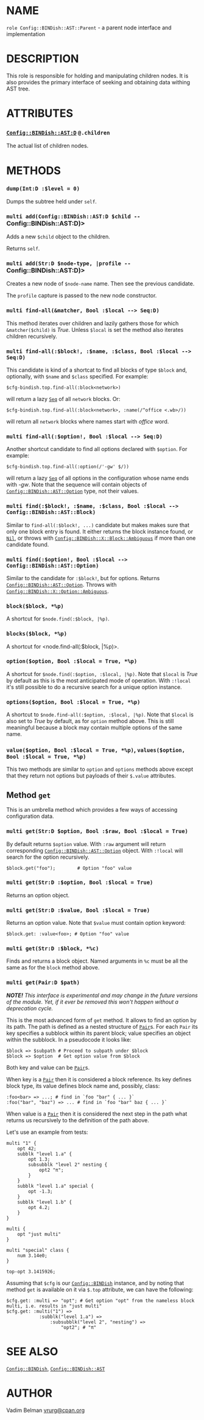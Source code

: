 NAME
====

`role Config::BINDish::AST::Parent` - a parent node interface and implementation

DESCRIPTION
===========

This role is responsible for holding and manipulating children nodes. It is also provides the primary interface of seeking and obtaining data withing AST tree.

ATTRIBUTES
==========

### [`Config::BINDish::AST:D`](https://github.com/vrurg/raku-Config-BINDish/blob/v0.0.2/docs/md/Config/BINDish/AST.md) `@.children`

The actual list of children nodes.

METHODS
=======

### `dump(Int:D :$level = 0)`

Dumps the subtree held under `self`.

### `multi add(Config::BINDish::AST:D $child --` Config::BINDish::AST:D)>

Adds a new `$child` object to the children. 

Returns `self`.

### `multi add(Str:D $node-type, |profile --` Config::BINDish::AST:D)>

Creates a new node of `$node-name` name. Then see the previous candidate.

The `profile` capture is passed to the new node constructor.

### `multi find-all(&matcher, Bool :$local --> Seq:D)`

This method iterates over children and lazily gathers those for which `&matcher($child)` is *True*. Unless `$local` is set the method also iterates children recursively.

### `multi find-all(:$block!, :$name, :$class, Bool :$local --> Seq:D)`

This candidate is kind of a shortcat to find all blocks of type `$block` and, optionally, with `$name` and `$class` specified. For example:

    $cfg-bindish.top.find-all(:block<network>)

will return a lazy [`Seq`](https://docs.raku.org/type/Seq) of all `network` blocks. Or:

    $cfg-bindish.top.find-all(:block<network>, :name(/^office <.wb>/))

will return all `network` blocks where names start with *office* word.

### `multi find-all(:$option!, Bool :$local --> Seq:D)`

Another shortcut candidate to find all options declared with `$option`. For example:

    $cfg-bindish.top.find-all(:option(/'-gw' $/))

will return a lazy [`Seq`](https://docs.raku.org/type/Seq) of all options in the configuration whose name ends with *-gw*. Note that the sequence will contain objects of [`Config::BINDish::AST::Option`](https://github.com/vrurg/raku-Config-BINDish/blob/v0.0.2/docs/md/Config/BINDish/AST/Option.md) type, not their values.

### `multi find(:$block!, :$name, :$class, Bool :$local --> Config::BINDish::AST::Block)`

Similar to `find-all(:$block!, ...)` candidate but makes makes sure that only one block entry is found. It either returns the block instance found, or [`Nil`](https://docs.raku.org/type/Nil), or throws with [`Config::BINDish::X::Block::Ambiguous`](https://github.com/vrurg/raku-Config-BINDish/blob/v0.0.2/docs/md/Config/BINDish/X/Block/Ambiguous.md) if more than one candidate found.

### `multi find(:$option!, Bool :$local --> Config::BINDish::AST::Option)`

Similar to the candidate for `:$block!`, but for options. Returns [`Config::BINDish::AST::Option`](https://github.com/vrurg/raku-Config-BINDish/blob/v0.0.2/docs/md/Config/BINDish/AST/Option.md). Throws with [`Config::BINDish::X::Option::Ambiguous`](https://github.com/vrurg/raku-Config-BINDish/blob/v0.0.2/docs/md/Config/BINDish/X/Option/Ambiguous.md).

### `block($block, *%p)`

A shortcut for `$node.find(:$block, |%p)`.

### `blocks($block, *%p)`

A shortcut for $<$node.find-all(:$block, |%p)>.

### `option($option, Bool :$local = True, *%p)`

A shortcut for `$node.find(:$option, :$local, |%p)`. Note that `$local` is *True* by default as this is the most anticipated mode of operation. With `:!local` it's still possible to do a recursive search for a unique option instance.

### `options($option, Bool :$local = True, *%p)`

A shortcut to `$node.find-all(:$option, :$local, |%p)`. Note that `$local` is also set to *True* by default, as for `option` method above. This is still meaningful because a block may contain multiple options of the same name.

### `value($option, Bool :$local = True, *%p)`, `values($option, Bool :$local = True, *%p)`

This two methods are similar to `option` and `options` methods above except that they return not options but payloads of their `$.value` attributes.

Method `get`
------------

This is an umbrella method which provides a few ways of accessing configuration data.

### `multi get(Str:D $option, Bool :$raw, Bool :$local = True)`

By default returns `$option` value. With `:raw` argument will return corresponding [`Config::BINDish::AST::Option`](https://github.com/vrurg/raku-Config-BINDish/blob/v0.0.2/docs/md/Config/BINDish/AST/Option.md) object. With `:!local` will search for the option recursively.

    $block.get("foo");        # Option "foo" value

### `multi get(Str:D :$option, Bool :$local = True)`

Returns an option object.

### `multi get(Str:D :$value, Bool :$local = True)`

Returns an option value. Note that `$value` must contain option keyword:

    $block.get: :value<foo>; # Option "foo" value

### `multi get(Str:D :$block, *%c)`

Finds and returns a block object. Named arguments in `%c` must be all the same as for the `block` method above.

### `multi get(Pair:D $path)`

***NOTE!** This interface is experimental and may change in the future versions of the module. Yet, if it ever be removed this won't happen without a deprecation cycle.*

This is the most advanced form of `get` method. It allows to find an option by its path. The path is defined as a nested structure of [`Pair`](https://docs.raku.org/type/Pair)s. For each `Pair` its key specifies a subblock within its parent block; value specifies an object within the subblock. In a pseudocode it looks like:

    $block => $subpath # Proceed to subpath under $block
    $block => $option  # Get option value from $block

Both key and value can be [`Pair`](https://docs.raku.org/type/Pair)s.

When key is a [`Pair`](https://docs.raku.org/type/Pair) then it is considered a block reference. Its key defines block type, its value defines block name and, possibly, class:

    :foo<bar> => ...; # find in `foo "bar" { ... }`
    :foo("bar", "baz") => ... # find in `foo "bar" baz { ... }`

When value is a [`Pair`](https://docs.raku.org/type/Pair) then it is considered the next step in the path what returns us recursively to the definition of the path above.

Let's use an example from tests:

    multi "1" {
        opt 42;
        subblk "level 1.a" {
            opt 1.3;
            subsubblk "level 2" nesting {
                opt2 "π";
            }
        }
        subblk "level 1.a" special {
            opt -1.3;
        }
        subblk "level 1.b" {
            opt 4.2;
        }
    }

    multi {
        opt "just multi"
    }

    multi "special" class {
        num 3.14e0;
    }

    top-opt 3.1415926;

Assuming that `$cfg` is our [`Config::BINDish`](https://github.com/vrurg/raku-Config-BINDish/blob/v0.0.2/docs/md/Config/BINDish.md) instance, and by noting that method `get` is available on it via `$.top` attribute, we can have the following:

    $cfg.get: :multi => "opt"; # Get option "opt" from the nameless block multi, i.e. results in "just multi"
    $cfg.get: :multi("1") =>
                :subblk("level 1.a") =>
                    :subsubblk("level 2", "nesting") =>
                        "opt2"; # "π"

SEE ALSO
========

[`Config::BINDish`](https://github.com/vrurg/raku-Config-BINDish/blob/v0.0.2/docs/md/Config/BINDish.md), [`Config::BINDish::AST`](https://github.com/vrurg/raku-Config-BINDish/blob/v0.0.2/docs/md/Config/BINDish/AST.md)

AUTHOR
======

Vadim Belman <vrurg@cpan.org>

